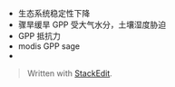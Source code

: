 - 生态系统稳定性下降
- 骤旱缓旱 GPP 受大气水分，土壤湿度胁迫
- GPP 抵抗力
- modis GPP sage
- 


> Written with [StackEdit](https://stackedit.io/).
<!--stackedit_data:
eyJoaXN0b3J5IjpbLTUwMTUyOTU1NF19
-->